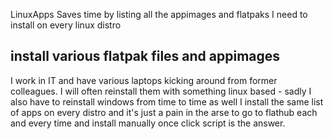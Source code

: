  LinuxApps
Saves time by listing all the appimages and flatpaks I need to install on every linux distro


##  install various flatpak files and appimages
 I work in IT and have various laptops kicking around from former colleagues.
 I will often reinstall them with something linux based - sadly I also have to reinstall windows
 from time to time as well
 I install the same list of apps on every distro and it's just a pain in the arse
 to go to flathub each and every time and install manually
 once click script is the answer.